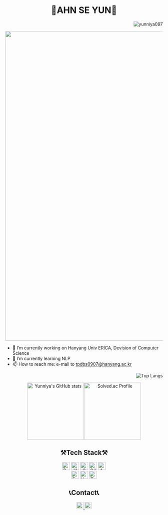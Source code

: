 <div align="center">
    <h1>💜AHN SE YUN💜</h1>
</div>

<p align="right"> <img src="https://hits.seeyoufarm.com/api/count/incr/badge.svg?url=https%3A%2F%2Fgithub.com%2Fyunniya097&count_bg=%23EAD2EF&title_bg=%23AC75C6&icon=&icon_color=%23E7E7E7&title=hits&edge_flat=false" alt="yunniya097" /> </p>
<div align="center">
    <img width="990px" src="https://user-images.githubusercontent.com/81553569/151810430-0a068776-5f6e-4e58-8899-020ea31448a8.gif">
</div>

- 🧚‍ I’m currently working on Hanyang Univ ERICA, Devision of Computer Science
- 🌱 I’m currently learning NLP
- 📫 How to reach me: e-mail to tpdbs0907@hanyang.ac.kr

<div align="right">
<p class="has-line-data" data-line-start="11" data-line-end="13"><img src="https://github-readme-stats.vercel.app/api/top-langs/?username=yunniya097&amp;layout=compact" alt="Top Langs"><br>
</div>

<div align="center">
    <p class="has-line-data" data-line-start="7" data-line-end="9"><img height="182px" src="https://github-readme-stats.vercel.app/api?username=yunniya097&amp;show_icons=true&amp;theme=material-palenight" alt="Yunniya's GitHub stats" /><a href="https://solved.ac/profile/tpdbs0907"><img  height="182px" src="http://mazassumnida.wtf/api/v2/generate_badge?boj=tpdbs0907" alt="Solved.ac Profile" /></a></p>
</div>

<!-- <a href="https://github.com/anuraghazra/github-readme-stats">
  <img align="center" src="https://github-readme-stats.vercel.app/api/pin/?username=anuraghazra&repo=github-readme-stats" />
</a>
<a href="https://github.com/anuraghazra/convoychat">
  <img align="center" src="https://github-readme-stats.vercel.app/api/pin/?username=anuraghazra&repo=convoychat" />
</a>
-->
<div align="center">
    <h2>⚒Tech Stack⚒</h2>
    <img height="25px" src="https://img.shields.io/badge/Python-3776AB?style=flat&amp;logo=Python&amp;logoColor=white" alt="Python Badge"> 
    <img height="25px" src="https://img.shields.io/badge/JAVA-007396?style=flat&amp;logo=JAVA&amp;logoColor=white" alt="JAVA Badge"> 
    <img height="25px" src="https://img.shields.io/badge/C-A8B9CC?style=flat&amp;logo=C&amp;logoColor=white" alt="C Badge"> 
    <img height="25px" src="https://img.shields.io/badge/C%20Sharp-239120?style=flat&amp;logo=CSharp&amp;logoColor=white" alt="C# Badge"> 
    <img height="25px" src="https://img.shields.io/badge/Arduino-00979D?style=flat&amp;logo=Arduino&amp;logoColor=white" alt="Arduino Badge"></br>
    <img height="25px" src="https://img.shields.io/badge/Express-000000?style=flat&amp;logo=Express&amp;logoColor=white" alt="Express Badge"> 
    <img height="25px" src="https://img.shields.io/badge/Unity-FFFFFF?style=flat&amp;logo=Unity&amp;logoColor=black" alt="Unity Badge"> 
    <img height="25px" src="https://img.shields.io/badge/Tensorflow-FF6F00?style=flat&amp;logo=Tensorflow&amp;logoColor=white" alt="Tensorflow Badge">
</div>


<div align="center">
    <h2>📞Contact📞</h2>
    <div align="center">
        <a href="https://yunniya097.github.io/">
            <img height="22px" src="https://img.shields.io/badge/Blog-D88BFF?style=flat&amp;logoColor=white" alt="GitBlog Badge">
        </a> 
        <a href="https://www.instagram.com/y_unniyya/">
            <img height="22px" src="https://img.shields.io/badge/Instagram-C83CE7?style=flat&amp;logo=Instagram&amp;logoColor=white" alt="Instagram Badge">
        </a>
    </div>
</div>
